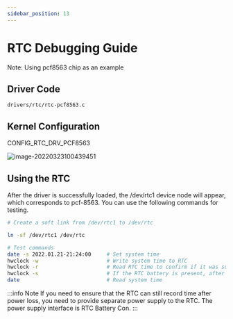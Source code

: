 ```yaml
---
sidebar_position: 13
---
```


# RTC Debugging Guide

Note: Using pcf8563 chip as an example

## Driver Code

```
drivers/rtc/rtc-pcf8563.c
```

## Kernel Configuration

CONFIG_RTC_DRV_PCF8563

![image-20220323100439451](https://rdk-doc.oss-cn-beijing.aliyuncs.com/doc/img/07_Advanced_development/02_linux_development/driver_development/image-20220323100439451.png)

## Using the RTC

After the driver is successfully loaded, the /dev/rtc1 device node will appear, which corresponds to pcf-8563. You can use the following commands for testing.

```bash
# Create a soft link from /dev/rtc1 to /dev/rtc

ln -sf /dev/rtc1 /dev/rtc

# Test commands
date -s 2022.01.21-21:24:00   	# Set system time
hwclock -w       				# Write system time to RTC
hwclock -r       				# Read RTC time to confirm if it was successfully written
hwclock -s       				# If the RTC battery is present, after power loss and power on again, update system time to RTC time
date             				# Read system time
```

:::info Note
If you need to ensure that the RTC can still record time after power loss, you need to provide separate power supply to the RTC. The power supply interface is RTC Battery Con.
:::
